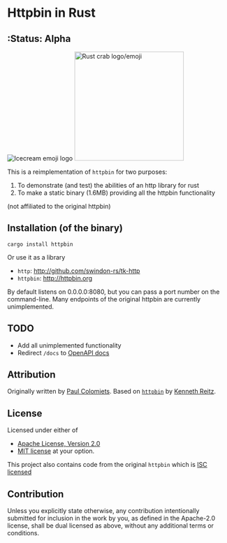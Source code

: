 # Httpbin in Rust

## :Status: Alpha

![Icecream emoji logo](https://raw.githubusercontent.com/postman-open-technologies/httpbin-rs/main/static/apple-touch-icon.png)
<img src="https://raw.githubusercontent.com/postman-open-technologies/httpbin-rs/main/static/crab_emoji.svg" alt="Rust crab logo/emoji" width="250px" height="250px" />

This is a reimplementation of `httpbin` for two purposes:

1. To demonstrate (and test) the abilities of an http library for rust
2. To make a static binary (1.6MB) providing all the httpbin functionality

(not affiliated to the original httpbin)

## Installation (of the binary)

```shell
cargo install httpbin
```

Or use it as a library

* `http`: http://github.com/swindon-rs/tk-http
* `httpbin`: http://httpbin.org

By default listens on 0.0.0.0:8080, but you can pass a port number on the command-line. Many endpoints of the original httpbin are currently unimplemented.

## TODO

* Add all unimplemented functionality
* Redirect `/docs` to [OpenAPI docs](https://redocly.github.io/redoc/?url=https://raw.githubusercontent.com/postman-open-technologies/httpbin-rs/main/src/templates/openapi.yaml)

## Attribution

Originally written by [Paul Colomiets](https://githubcom/tailhook). Based on [`httpbin`](https://github.com/postmanlabs/httpbin) by [Kenneth Reitz](https://github.com/kennethreitz).

## License

Licensed under either of

* [Apache License, Version 2.0](http://www.apache.org/licenses/LICENSE-2.0)
* [MIT license](http://opensource.org/licenses/MIT)
  at your option.

This project also contains code from the original `httpbin` which is [ISC licensed](http://opensource.org/licenses/ISC)

## Contribution

Unless you explicitly state otherwise, any contribution intentionally
submitted for inclusion in the work by you, as defined in the Apache-2.0
license, shall be dual licensed as above, without any additional terms or
conditions.
